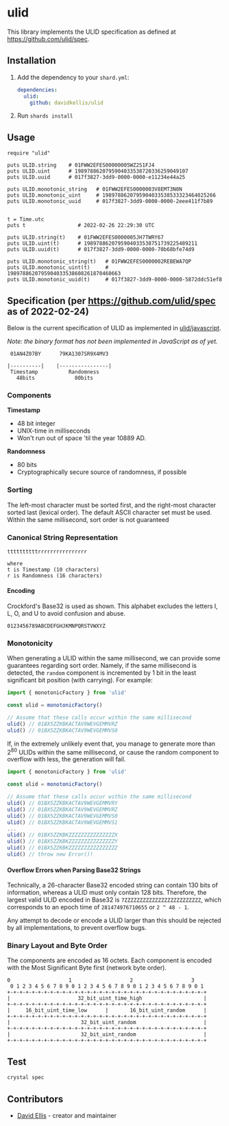 # ulid

This library implements the ULID specification as defined at https://github.com/ulid/spec.

## Installation

1. Add the dependency to your `shard.yml`:

   ```yaml
   dependencies:
     ulid:
       github: davidkellis/ulid
   ```

2. Run `shards install`

## Usage

```crystal
require "ulid"

puts ULID.string    # 01FWW2EFES00000005WZ2S1FJ4
puts ULID.uint      # 1989788620795904033538720336259049107
puts ULID.uuid      # 017f3827-3dd9-0000-0000-e11234e44a25

puts ULID.monotonic_string   # 01FWW2EFES0000003V8EMT3N0N
puts ULID.monotonic_uint     # 1989788620795904033538533323464025266
puts ULID.monotonic_uuid     # 017f3827-3dd9-0000-0000-2eee411f7b89


t = Time.utc
puts t                 # 2022-02-26 22:29:30 UTC

puts ULID.string(t)    # 01FWW2EFES0000005JH7TWRY67
puts ULID.uint(t)      # 1989788620795904033538751739225489211
puts ULID.uuid(t)      # 017f3827-3dd9-0000-0000-70b68bfe74d9

puts ULID.monotonic_string(t)   # 01FWW2EFES0000002REBEWA7QP
puts ULID.monotonic_uint(t)     # 1989788620795904033538608261870460663
puts ULID.monotonic_uuid(t)     # 017f3827-3dd9-0000-0000-5872ddc51ef8

```

## Specification (per https://github.com/ulid/spec as of 2022-02-24)

Below is the current specification of ULID as implemented in [ulid/javascript](https://github.com/ulid/javascript).

*Note: the binary format has not been implemented in JavaScript as of yet.*

```
 01AN4Z07BY      79KA1307SR9X4MV3

|----------|    |----------------|
 Timestamp          Randomness
   48bits             80bits
```

### Components

**Timestamp**
- 48 bit integer
- UNIX-time in milliseconds
- Won't run out of space 'til the year 10889 AD.

**Randomness**
- 80 bits
- Cryptographically secure source of randomness, if possible

### Sorting

The left-most character must be sorted first, and the right-most character sorted last (lexical order). The default ASCII character set must be used. Within the same millisecond, sort order is not guaranteed

### Canonical String Representation

```
ttttttttttrrrrrrrrrrrrrrrr

where
t is Timestamp (10 characters)
r is Randomness (16 characters)
```

#### Encoding

Crockford's Base32 is used as shown. This alphabet excludes the letters I, L, O, and U to avoid confusion and abuse.

```
0123456789ABCDEFGHJKMNPQRSTVWXYZ
```

### Monotonicity

When generating a ULID within the same millisecond, we can provide some
guarantees regarding sort order. Namely, if the same millisecond is detected, the `random` component is incremented by 1 bit in the least significant bit position (with carrying). For example:

```javascript
import { monotonicFactory } from 'ulid'

const ulid = monotonicFactory()

// Assume that these calls occur within the same millisecond
ulid() // 01BX5ZZKBKACTAV9WEVGEMMVRZ
ulid() // 01BX5ZZKBKACTAV9WEVGEMMVS0
```

If, in the extremely unlikely event that, you manage to generate more than 2<sup>80</sup> ULIDs within the same millisecond, or cause the random component to overflow with less, the generation will fail.

```javascript
import { monotonicFactory } from 'ulid'

const ulid = monotonicFactory()

// Assume that these calls occur within the same millisecond
ulid() // 01BX5ZZKBKACTAV9WEVGEMMVRY
ulid() // 01BX5ZZKBKACTAV9WEVGEMMVRZ
ulid() // 01BX5ZZKBKACTAV9WEVGEMMVS0
ulid() // 01BX5ZZKBKACTAV9WEVGEMMVS1
...
ulid() // 01BX5ZZKBKZZZZZZZZZZZZZZZX
ulid() // 01BX5ZZKBKZZZZZZZZZZZZZZZY
ulid() // 01BX5ZZKBKZZZZZZZZZZZZZZZZ
ulid() // throw new Error()!
```

#### Overflow Errors when Parsing Base32 Strings

Technically, a 26-character Base32 encoded string can contain 130 bits of information, whereas a ULID must only contain 128 bits. Therefore, the largest valid ULID encoded in Base32 is `7ZZZZZZZZZZZZZZZZZZZZZZZZZ`, which corresponds to an epoch time of `281474976710655` or `2 ^ 48 - 1`.

Any attempt to decode or encode a ULID larger than this should be rejected by all implementations, to prevent overflow bugs.

### Binary Layout and Byte Order

The components are encoded as 16 octets. Each component is encoded with the Most Significant Byte first (network byte order).

```
0                   1                   2                   3
 0 1 2 3 4 5 6 7 8 9 0 1 2 3 4 5 6 7 8 9 0 1 2 3 4 5 6 7 8 9 0 1
+-+-+-+-+-+-+-+-+-+-+-+-+-+-+-+-+-+-+-+-+-+-+-+-+-+-+-+-+-+-+-+-+
|                      32_bit_uint_time_high                    |
+-+-+-+-+-+-+-+-+-+-+-+-+-+-+-+-+-+-+-+-+-+-+-+-+-+-+-+-+-+-+-+-+
|     16_bit_uint_time_low      |       16_bit_uint_random      |
+-+-+-+-+-+-+-+-+-+-+-+-+-+-+-+-+-+-+-+-+-+-+-+-+-+-+-+-+-+-+-+-+
|                       32_bit_uint_random                      |
+-+-+-+-+-+-+-+-+-+-+-+-+-+-+-+-+-+-+-+-+-+-+-+-+-+-+-+-+-+-+-+-+
|                       32_bit_uint_random                      |
+-+-+-+-+-+-+-+-+-+-+-+-+-+-+-+-+-+-+-+-+-+-+-+-+-+-+-+-+-+-+-+-+
```


## Test

```bash
crystal spec
```

## Contributors

- [David Ellis](https://github.com/davidkellis) - creator and maintainer
